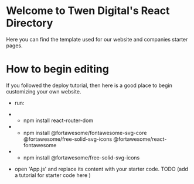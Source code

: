 # Welcome to Twen Digital's React Directory
Here you can find the template used for our website and companies starter pages.

# How to begin editing 
If you followed the deploy tutorial, then here is a good place to begin customizing 
your own website.

- run:
- - npm install react-router-dom 
- - npm install @fortawesome/fontawesome-svg-core @fortawesome/free-solid-svg-icons @fortawesome/react-fontawesome
- - npm install @fortawesome/free-solid-svg-icons

- open 'App.js' and replace its content with your starter code. TODO (add a tutorial for starter code here )
